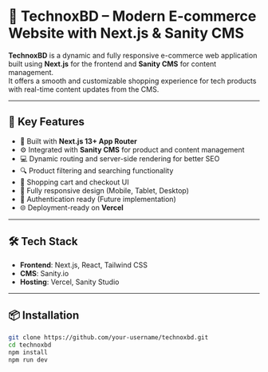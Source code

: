 # 🛒 TechnoxBD – Modern E-commerce Website with Next.js & Sanity CMS

**TechnoxBD** is a dynamic and fully responsive e-commerce web application built using **Next.js** for the frontend and **Sanity CMS** for content management.  
It offers a smooth and customizable shopping experience for tech products with real-time content updates from the CMS.

---

## 🔧 Key Features

- 🚀 Built with **Next.js 13+ App Router**
- ⚙️ Integrated with **Sanity CMS** for product and content management
- 💻 Dynamic routing and server-side rendering for better SEO
- 🔍 Product filtering and searching functionality
- 🛒 Shopping cart and checkout UI
- 📱 Fully responsive design (Mobile, Tablet, Desktop)
- 🔐 Authentication ready (Future implementation)
- 🌐 Deployment-ready on **Vercel**

---

## 🛠 Tech Stack

- **Frontend**: Next.js, React, Tailwind CSS  
- **CMS**: Sanity.io  
- **Hosting**: Vercel, Sanity Studio

---

## 📦 Installation

```bash
git clone https://github.com/your-username/technoxbd.git
cd technoxbd
npm install
npm run dev
```